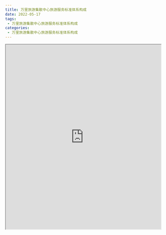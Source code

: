 ```yaml
---
title: 万里旅游集散中心旅游服务标准体系构成
date: 2022-05-17
tags:
 - 万里旅游集散中心旅游服务标准体系构成
categories:
 - 万里旅游集散中心旅游服务标准体系构成
---
```




<iframe src="https://wanli.yourtools.icu/pdf/web/viewer.html?file=https://vkceyugu.cdn.bspapp.com/VKCEYUGU-70d376b2-8c13-4496-a61e-94013c96172a/b5d1f864-c128-476a-bdcb-217e00b4e1a0.pdf" width="100%" height="600px"></iframe>

